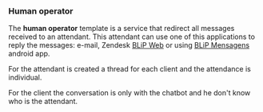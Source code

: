 ### Human operator

The **human operator** template is a service that redirect all messages received to an attendant. This attendant can use one of this applications to reply the messages: e-mail, Zendesk [BLiP Web](https://web.blip.ai) or using [BLiP Mensagens](https://play.google.com/store/apps/details?id=net.take.omni) android app.

For the attendant is created a thread for each client and the attendance is individual.

For the client the conversation is only with the chatbot and he don't know who is the attendant.
